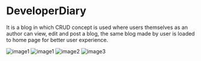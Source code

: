 # DeveloperDiary
It is a blog in which CRUD concept is used where users themselves as an author can view, edit and post a blog, the same blog made by user is loaded to home page for better user experience.


![image1](https://user-images.githubusercontent.com/62649065/108633865-af516780-749c-11eb-854f-32dc45c07136.png)
![image1](https://user-images.githubusercontent.com/62649065/108706602-d65b7800-7534-11eb-9d1e-c6f4e42c2feb.PNG)
![image2](https://user-images.githubusercontent.com/62649065/108633868-b24c5800-749c-11eb-9b5d-78cd7d17ff97.PNG)
![image3](https://user-images.githubusercontent.com/62649065/108633872-b5474880-749c-11eb-9be3-6025e8288bff.PNG)
